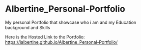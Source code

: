 # Albertine_Personal-Portfolio
My personal Portfolio that showcase who i am and my Education background and Skills

Here is the Hosted Link to the Portfolio: https://ialbertine.github.io/Albertine_Personal-Portfolio/
